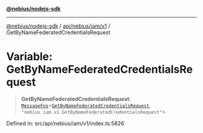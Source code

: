 [**@nebius/nodejs-sdk**](../../../../../README.md)

***

[@nebius/nodejs-sdk](../../../../../README.md) / [api/nebius/iam/v1](../README.md) / GetByNameFederatedCredentialsRequest

# Variable: GetByNameFederatedCredentialsRequest

> **GetByNameFederatedCredentialsRequest**: [`MessageFns`](../../../../../runtime/protos/core/interfaces/MessageFns.md)\<[`GetByNameFederatedCredentialsRequest`](../interfaces/GetByNameFederatedCredentialsRequest.md), `"nebius.iam.v1.GetByNameFederatedCredentialsRequest"`\>

Defined in: src/api/nebius/iam/v1/index.ts:5826
